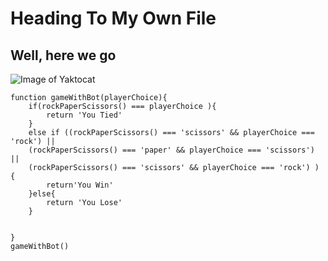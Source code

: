 # Heading To My Own File
## Well, here we go


![Image of Yaktocat](https://octodex.github.com/images/yaktocat.png)


```This is code block for javasript
function gameWithBot(playerChoice){
    if(rockPaperScissors() === playerChoice ){
        return 'You Tied'
    }
    else if ((rockPaperScissors() === 'scissors' && playerChoice === 'rock') ||
    (rockPaperScissors() === 'paper' && playerChoice === 'scissors') ||
    (rockPaperScissors() === 'scissors' && playerChoice === 'rock') ) {
        return'You Win'
    }else{
        return 'You Lose'
    }


}
gameWithBot()
```
